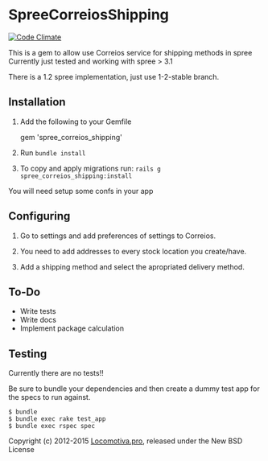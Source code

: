 SpreeCorreiosShipping
=====================
[![Code Climate](https://codeclimate.com/github/locomotivapro/spree_correios_shipping/badges/gpa.svg)](https://codeclimate.com/github/locomotivapro/spree_correios_shipping)

This is a gem to allow use Correios service for shipping methods in spree
Currently just tested and working with spree > 3.1

There is a 1.2 spree implementation, just use 1-2-stable branch.

## Installation

1. Add the following to your Gemfile

    gem 'spree_correios_shipping'

2. Run `bundle install`

3. To copy and apply migrations run: `rails g spree_correios_shipping:install`

You will need setup some confs in your app

## Configuring

1. Go to settings and add preferences of settings to Correios.

2. You need to add addresses to every stock location you create/have.

3. Add a shipping method and select the apropriated delivery method.

## To-Do

  - Write tests
  - Write docs
  - Implement package calculation

Testing
-------

Currently there are no tests!!

Be sure to bundle your dependencies and then create a dummy test app for the specs to run against.

    $ bundle
    $ bundle exec rake test_app
    $ bundle exec rspec spec

Copyright (c) 2012-2015 [Locomotiva.pro](http://locomotiva.pro), released under the New BSD License
